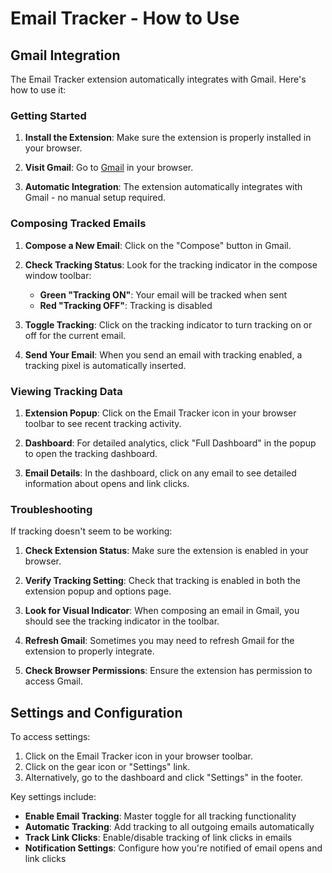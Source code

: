 # Email Tracker - How to Use

## Gmail Integration

The Email Tracker extension automatically integrates with Gmail. Here's how to use it:

### Getting Started

1. **Install the Extension**: Make sure the extension is properly installed in your browser.

2. **Visit Gmail**: Go to [Gmail](https://mail.google.com) in your browser.

3. **Automatic Integration**: The extension automatically integrates with Gmail - no manual setup required.

### Composing Tracked Emails

1. **Compose a New Email**: Click on the "Compose" button in Gmail.

2. **Check Tracking Status**: Look for the tracking indicator in the compose window toolbar:
   - **Green "Tracking ON"**: Your email will be tracked when sent
   - **Red "Tracking OFF"**: Tracking is disabled

3. **Toggle Tracking**: Click on the tracking indicator to turn tracking on or off for the current email.

4. **Send Your Email**: When you send an email with tracking enabled, a tracking pixel is automatically inserted.

### Viewing Tracking Data

1. **Extension Popup**: Click on the Email Tracker icon in your browser toolbar to see recent tracking activity.

2. **Dashboard**: For detailed analytics, click "Full Dashboard" in the popup to open the tracking dashboard.

3. **Email Details**: In the dashboard, click on any email to see detailed information about opens and link clicks.

### Troubleshooting

If tracking doesn't seem to be working:

1. **Check Extension Status**: Make sure the extension is enabled in your browser.

2. **Verify Tracking Setting**: Check that tracking is enabled in both the extension popup and options page.

3. **Look for Visual Indicator**: When composing an email in Gmail, you should see the tracking indicator in the toolbar.

4. **Refresh Gmail**: Sometimes you may need to refresh Gmail for the extension to properly integrate.

5. **Check Browser Permissions**: Ensure the extension has permission to access Gmail.

## Settings and Configuration

To access settings:

1. Click on the Email Tracker icon in your browser toolbar.
2. Click on the gear icon or "Settings" link.
3. Alternatively, go to the dashboard and click "Settings" in the footer.

Key settings include:

- **Enable Email Tracking**: Master toggle for all tracking functionality
- **Automatic Tracking**: Add tracking to all outgoing emails automatically
- **Track Link Clicks**: Enable/disable tracking of link clicks in emails
- **Notification Settings**: Configure how you're notified of email opens and link clicks